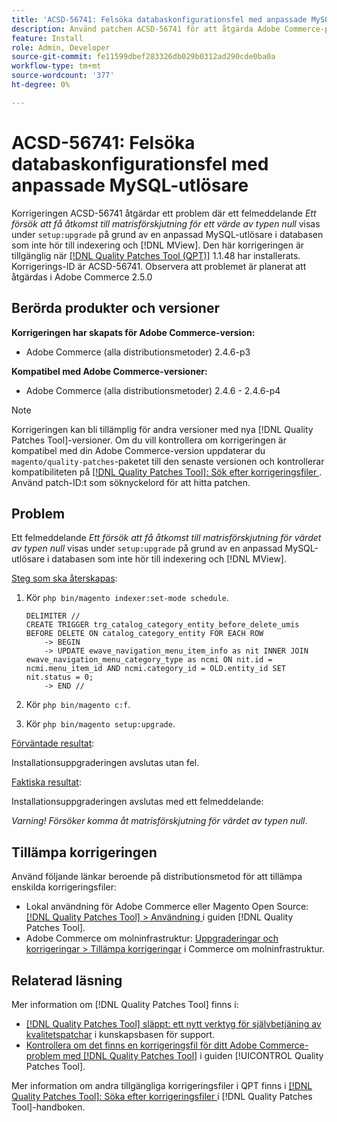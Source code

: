```yaml
---
title: 'ACSD-56741: Felsöka databaskonfigurationsfel med anpassade MySQL-utlösare'
description: Använd patchen ACSD-56741 för att åtgärda Adobe Commerce-problemet där ett felmeddelande *Ett försök att få åtkomst till matrisförskjutning av värdet null* visas under "setup:upgrade" på grund av en anpassad MySQL-utlösare i databasen som inte är relaterad till indexering och [!DNL MView].
feature: Install
role: Admin, Developer
source-git-commit: fe11599dbef283326db029b0312ad290cde0ba0a
workflow-type: tm+mt
source-wordcount: '377'
ht-degree: 0%

---
```


# ACSD-56741: Felsöka databaskonfigurationsfel med anpassade MySQL-utlösare

Korrigeringen ACSD-56741 åtgärdar ett problem där ett felmeddelande *Ett försök att få åtkomst till matrisförskjutning för ett värde av typen null* visas under `setup:upgrade` på grund av en anpassad MySQL-utlösare i databasen som inte hör till indexering och [!DNL MView]. Den här korrigeringen är tillgänglig när [[!DNL Quality Patches Tool (QPT)]](https://experienceleague.adobe.com/en/docs/commerce-knowledge-base/kb/announcements/commerce-announcements/magento-quality-patches-released-new-tool-to-self-serve-quality-patches) 1.1.48 har installerats. Korrigerings-ID är ACSD-56741. Observera att problemet är planerat att åtgärdas i Adobe Commerce 2.5.0

## Berörda produkter och versioner

**Korrigeringen har skapats för Adobe Commerce-version:**

* Adobe Commerce (alla distributionsmetoder) 2.4.6-p3

**Kompatibel med Adobe Commerce-versioner:**

* Adobe Commerce (alla distributionsmetoder) 2.4.6 - 2.4.6-p4

>[!NOTE]
>
>Korrigeringen kan bli tillämplig för andra versioner med nya [!DNL Quality Patches Tool]-versioner. Om du vill kontrollera om korrigeringen är kompatibel med din Adobe Commerce-version uppdaterar du `magento/quality-patches`-paketet till den senaste versionen och kontrollerar kompatibiliteten på [[!DNL Quality Patches Tool]: Sök efter korrigeringsfiler ](https://experienceleague.adobe.com/tools/commerce-quality-patches/index.html). Använd patch-ID:t som söknyckelord för att hitta patchen.

## Problem

Ett felmeddelande *Ett försök att få åtkomst till matrisförskjutning för värdet av typen null* visas under `setup:upgrade` på grund av en anpassad MySQL-utlösare i databasen som inte hör till indexering och [!DNL MView].

<u>Steg som ska återskapas</u>:

1. Kör `php bin/magento indexer:set-mode schedule`.

   ```
   DELIMITER //
   CREATE TRIGGER trg_catalog_category_entity_before_delete_umis BEFORE DELETE ON catalog_category_entity FOR EACH ROW
       -> BEGIN
       -> UPDATE ewave_navigation_menu_item_info as nit INNER JOIN ewave_navigation_menu_category_type as ncmi ON nit.id = ncmi.menu_item_id AND ncmi.category_id = OLD.entity_id SET nit.status = 0;
       -> END //
   ```

1. Kör `php bin/magento c:f`.
1. Kör `php bin/magento setup:upgrade`.

<u>Förväntade resultat</u>:

Installationsuppgraderingen avslutas utan fel.

<u>Faktiska resultat</u>:

Installationsuppgraderingen avslutas med ett felmeddelande:

*Varning! Försöker komma åt matrisförskjutning för värdet av typen null*.

## Tillämpa korrigeringen

Använd följande länkar beroende på distributionsmetod för att tillämpa enskilda korrigeringsfiler:

* Lokal användning för Adobe Commerce eller Magento Open Source: [[!DNL Quality Patches Tool] > Användning ](/help/tools/quality-patches-tool/usage.md) i guiden [!DNL Quality Patches Tool].
* Adobe Commerce om molninfrastruktur: [Uppgraderingar och korrigeringar > Tillämpa korrigeringar](https://experienceleague.adobe.com/docs/commerce-cloud-service/user-guide/develop/upgrade/apply-patches.html) i Commerce om molninfrastruktur.

## Relaterad läsning

Mer information om [!DNL Quality Patches Tool] finns i:

* [[!DNL Quality Patches Tool] släppt: ett nytt verktyg för självbetjäning av kvalitetspatchar](https://experienceleague.adobe.com/en/docs/commerce-knowledge-base/kb/announcements/commerce-announcements/magento-quality-patches-released-new-tool-to-self-serve-quality-patches) i kunskapsbasen för support.
* [Kontrollera om det finns en korrigeringsfil för ditt Adobe Commerce-problem med  [!DNL Quality Patches Tool]](/help/tools/quality-patches-tool/patches-available-in-qpt/check-patch-for-magento-issue-with-magento-quality-patches.md) i guiden [!UICONTROL Quality Patches Tool].


Mer information om andra tillgängliga korrigeringsfiler i QPT finns i [[!DNL Quality Patches Tool]: Söka efter korrigeringsfiler ](https://experienceleague.adobe.com/tools/commerce-quality-patches/index.html) i [!DNL Quality Patches Tool]-handboken.
